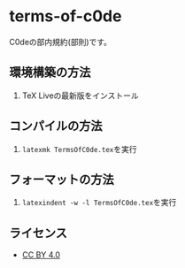 # terms-of-c0de

C0deの部内規約(部則)です。

## 環境構築の方法
1. TeX Liveの最新版をインストール

## コンパイルの方法
1. `latexmk TermsOfC0de.tex`を実行

## フォーマットの方法
1. `latexindent -w -l TermsOfC0de.tex`を実行

## ライセンス
- [CC BY 4.0](LICENSE)
